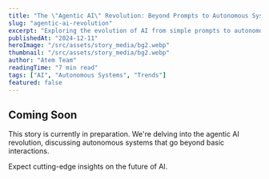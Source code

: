 ```yaml
---
title: "The \"Agentic AI\" Revolution: Beyond Prompts to Autonomous Systems"
slug: "agentic-ai-revolution"
excerpt: "Exploring the evolution of AI from simple prompts to autonomous systems that plan, execute, and self-correct tasks."
publishedAt: "2024-12-11"
heroImage: "/src/assets/story_media/bg2.webp"
thumbnail: "/src/assets/story_media/bg2.webp"
author: "Atem Team"
readingTime: "7 min read"
tags: ["AI", "Autonomous Systems", "Trends"]
featured: false
---
```


## Coming Soon

This story is currently in preparation. We're delving into the agentic AI revolution, discussing autonomous systems that go beyond basic interactions.

Expect cutting-edge insights on the future of AI.
